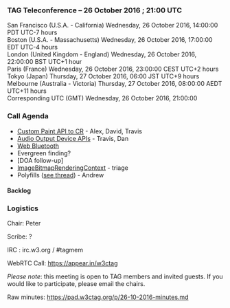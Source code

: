 ### TAG Teleconference – 26 October 2016 ; 21:00 UTC

San Francisco (U.S.A. - California)	Wednesday, 26 October 2016, 14:00:00	PDT	UTC-7 hours  
Boston (U.S.A. - Massachusetts)	Wednesday, 26 October 2016, 17:00:00	EDT	UTC-4 hours  
London (United Kingdom - England)	Wednesday, 26 October 2016, 22:00:00	BST	UTC+1 hour  
Paris (France)	Wednesday, 26 October 2016, 23:00:00	CEST	UTC+2 hours  
Tokyo (Japan)	Thursday, 27 October 2016, 06:00	JST	UTC+9 hours  
Melbourne (Australia - Victoria)	Thursday, 27 October 2016, 08:00:00	AEDT	UTC+11 hours  
Corresponding UTC (GMT)	Wednesday, 26 October 2016, 21:00:00	 

### Call Agenda

* [Custom Paint API to CR](https://github.com/w3ctag/spec-reviews/issues/140) - Alex, David, Travis
* [Audio Output Device APIs](https://github.com/w3ctag/spec-reviews/issues/132) - Travis, Dan
* [Web Bluetooth](https://github.com/w3ctag/spec-reviews/issues/139)
* Evergreen finding?
* [DOA follow-up]
* [ImageBitmapRenderingContext](https://github.com/w3ctag/spec-reviews/issues/141) - triage
* Polyfills ([see thread](https://github.com/jonathantneal/document-promises/issues/4#issuecomment-256218742)) - Andrew

#### Backlog

### Logistics

Chair: Peter

Scribe: ?

IRC : irc.w3.org / #tagmem

WebRTC Call: https://appear.in/w3ctag

*Please note*: this meeting is open to TAG members and invited guests. If you would like to participate, please email the chairs.

Raw minutes: https://pad.w3ctag.org/p/26-10-2016-minutes.md
